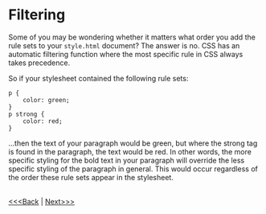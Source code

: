 
# Filtering

Some of you may be wondering whether it matters what order you add the rule sets to your `style.html` document? The answer is no. CSS has an automatic filtering function where the most specific rule in CSS always takes precedence. 

So if your stylesheet contained the following rule sets:

```
p {
	color: green;
}
p strong {
	color: red;
}
```

...then the text of your paragraph would be green, but where the strong tag is found in the paragraph, the text would be red. In other words, the more specific styling for the bold text in your paragraph will override the less specific styling of the paragraph in general. This would occur regardless of the order these rule sets appear in the stylesheet.
<br/>
<br/>

[<<<Back](rules.md) | [Next>>>](classes.md)